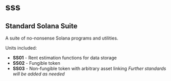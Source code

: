 # sss
## Standard Solana Suite
A suite of no-nonsense Solana programs and utilities.


Units included:
* __SS01__ - Rent estimation functions for data storage
* __SS02__ - Fungible token
* __SS03__ - Non-fungible token with arbitrary asset linking
_Further standards will be added as needed_
